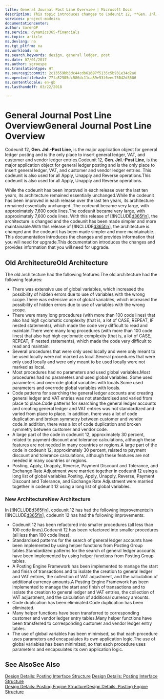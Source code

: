 ```yaml
---
title: General Journal Post Line Overview | Microsoft Docs
description: This topic introduces changes to Codeunit 12, **Gen. Jnl.-Post Line**, which is the major application object for general ledger posting and is the only place to insert general ledger, VAT, and customer and vendor ledger entries.
services: project-madeira
documentationcenter: 
author: SorenGP
ms.service: dynamics365-financials
ms.topic: article
ms.devlang: na
ms.tgt_pltfrm: na
ms.workload: na
ms.search.keywords: design, general ledger, post
ms.date: 07/01/2017
ms.author: sgroespe
ms.translationtype: HT
ms.sourcegitcommit: 2c13559bb3dc44cdb61697f5135c5b931e34d2a8
ms.openlocfilehash: 77fa52505dc586dc11ca89e53f6eec75042d3606
ms.contentlocale: en-gb
ms.lasthandoff: 03/22/2018

---
```

# <a name="general-journal-post-line-overview"></a><span data-ttu-id="d28e7-103">General Journal Post Line Overview</span><span class="sxs-lookup"><span data-stu-id="d28e7-103">General Journal Post Line Overview</span></span>
<span data-ttu-id="d28e7-104">Codeunit 12, **Gen. Jnl.-Post Line**, is the major application object for general ledger posting and is the only place to insert general ledger, VAT, and customer and vendor ledger entries.</span><span class="sxs-lookup"><span data-stu-id="d28e7-104">Codeunit 12, **Gen. Jnl.-Post Line**, is the major application object for general ledger posting and is the only place to insert general ledger, VAT, and customer and vendor ledger entries.</span></span> <span data-ttu-id="d28e7-105">This codeunit is also used for all Apply, Unapply and Reverse operations.</span><span class="sxs-lookup"><span data-stu-id="d28e7-105">This codeunit is also used for all Apply, Unapply and Reverse operations.</span></span>  
  
<span data-ttu-id="d28e7-106">While the codeunit has been improved in each release over the last ten years, its architecture remained essentially unchanged.</span><span class="sxs-lookup"><span data-stu-id="d28e7-106">While the codeunit has been improved in each release over the last ten years, its architecture remained essentially unchanged.</span></span> <span data-ttu-id="d28e7-107">The codeunit became very large, with approximately 7,600 code lines.</span><span class="sxs-lookup"><span data-stu-id="d28e7-107">The codeunit became very large, with approximately 7,600 code lines.</span></span> <span data-ttu-id="d28e7-108">With this release of [!INCLUDE[d365fin](includes/d365fin_md.md)], the architecture is changed and the codeunit has been made simpler and more maintainable.</span><span class="sxs-lookup"><span data-stu-id="d28e7-108">With this release of [!INCLUDE[d365fin](includes/d365fin_md.md)], the architecture is changed and the codeunit has been made simpler and more maintainable.</span></span> <span data-ttu-id="d28e7-109">This documentation introduces the changes and provides information that you will need for upgrade.</span><span class="sxs-lookup"><span data-stu-id="d28e7-109">This documentation introduces the changes and provides information that you will need for upgrade.</span></span>  
  
## <a name="old-architecture"></a><span data-ttu-id="d28e7-110">Old Architecture</span><span class="sxs-lookup"><span data-stu-id="d28e7-110">Old Architecture</span></span>  
<span data-ttu-id="d28e7-111">The old architecture had the following features:</span><span class="sxs-lookup"><span data-stu-id="d28e7-111">The old architecture had the following features:</span></span>  
  
* <span data-ttu-id="d28e7-112">There was extensive use of global variables, which increased the possibility of hidden errors due to use of variables with the wrong scope.</span><span class="sxs-lookup"><span data-stu-id="d28e7-112">There was extensive use of global variables, which increased the possibility of hidden errors due to use of variables with the wrong scope.</span></span>  
* <span data-ttu-id="d28e7-113">There were many long procedures (with more than 100 code lines) that also had high cyclomatic complexity (that is, a lot of CASE, REPEAT, IF nested statements), which made the code very difficult to read and maintain.</span><span class="sxs-lookup"><span data-stu-id="d28e7-113">There were many long procedures (with more than 100 code lines) that also had high cyclomatic complexity (that is, a lot of CASE, REPEAT, IF nested statements), which made the code very difficult to read and maintain.</span></span>  
* <span data-ttu-id="d28e7-114">Several procedures that were only used locally and were only meant to be used locally were not marked as local.</span><span class="sxs-lookup"><span data-stu-id="d28e7-114">Several procedures that were only used locally and were only meant to be used locally were not marked as local.</span></span>  
* <span data-ttu-id="d28e7-115">Most procedures had no parameters and used global variables.</span><span class="sxs-lookup"><span data-stu-id="d28e7-115">Most procedures had no parameters and used global variables.</span></span> <span data-ttu-id="d28e7-116">Some used parameters and overrode global variables with locals.</span><span class="sxs-lookup"><span data-stu-id="d28e7-116">Some used parameters and overrode global variables with locals.</span></span>  
* <span data-ttu-id="d28e7-117">Code patterns for searching the general ledger accounts and creating general ledger and VAT entries was not standardised and varied from place to place.</span><span class="sxs-lookup"><span data-stu-id="d28e7-117">Code patterns for searching the general ledger accounts and creating general ledger and VAT entries was not standardized and varied from place to place.</span></span> <span data-ttu-id="d28e7-118">In addition, there was a lot of code duplication and broken symmetry between customer and vendor code.</span><span class="sxs-lookup"><span data-stu-id="d28e7-118">In addition, there was a lot of code duplication and broken symmetry between customer and vendor code.</span></span>  
* <span data-ttu-id="d28e7-119">A large part of the code in codeunit 12, approximately 30 percent, related to payment discount and tolerance calculations, although these features are not needed in many countries or regions.</span><span class="sxs-lookup"><span data-stu-id="d28e7-119">A large part of the code in codeunit 12, approximately 30 percent, related to payment discount and tolerance calculations, although these features are not needed in many countries or regions.</span></span>  
* <span data-ttu-id="d28e7-120">Posting, Apply, Unapply, Reverse, Payment Discount and Tolerance, and Exchange Rate Adjustment were married together in codeunit 12 using a long list of global variables.</span><span class="sxs-lookup"><span data-stu-id="d28e7-120">Posting, Apply, Unapply, Reverse, Payment Discount and Tolerance, and Exchange Rate Adjustment were married together in codeunit 12 using a long list of global variables.</span></span>  
  
### <a name="new-architecture"></a><span data-ttu-id="d28e7-121">New Architecture</span><span class="sxs-lookup"><span data-stu-id="d28e7-121">New Architecture</span></span>  
<span data-ttu-id="d28e7-122">In [!INCLUDE[d365fin](includes/d365fin_md.md)], codeunit 12 has had the following improvements:</span><span class="sxs-lookup"><span data-stu-id="d28e7-122">In [!INCLUDE[d365fin](includes/d365fin_md.md)], codeunit 12 has had the following improvements:</span></span>  
  
* <span data-ttu-id="d28e7-123">Codeunit 12 has been refactored into smaller procedures (all less than 100 code lines).</span><span class="sxs-lookup"><span data-stu-id="d28e7-123">Codeunit 12 has been refactored into smaller procedures (all less than 100 code lines).</span></span>  
* <span data-ttu-id="d28e7-124">Standardised patterns for the search of general ledger accounts have been implemented by using helper functions from Posting Group tables.</span><span class="sxs-lookup"><span data-stu-id="d28e7-124">Standardized patterns for the search of general ledger accounts have been implemented by using helper functions from Posting Group tables.</span></span>  
* <span data-ttu-id="d28e7-125">A Posting Engine Framework has been implemented to manage the start and finish of transactions and to isolate the creation to general ledger and VAT entries, the collection of VAT adjustment, and the calculation of additional currency amounts.</span><span class="sxs-lookup"><span data-stu-id="d28e7-125">A Posting Engine Framework has been implemented to manage the start and finish of transactions and to isolate the creation to general ledger and VAT entries, the collection of VAT adjustment, and the calculation of additional currency amounts.</span></span>  
* <span data-ttu-id="d28e7-126">Code duplication has been eliminated.</span><span class="sxs-lookup"><span data-stu-id="d28e7-126">Code duplication has been eliminated.</span></span>  
* <span data-ttu-id="d28e7-127">Many helper functions have been transferred to corresponding customer and vendor ledger entry tables.</span><span class="sxs-lookup"><span data-stu-id="d28e7-127">Many helper functions have been transferred to corresponding customer and vendor ledger entry tables.</span></span>  
* <span data-ttu-id="d28e7-128">The use of global variables has been minimised, so that each procedure uses parameters and encapsulates its own application logic.</span><span class="sxs-lookup"><span data-stu-id="d28e7-128">The use of global variables has been minimized, so that each procedure uses parameters and encapsulates its own application logic.</span></span>  
  
## <a name="see-also"></a><span data-ttu-id="d28e7-129">See Also</span><span class="sxs-lookup"><span data-stu-id="d28e7-129">See Also</span></span>  
<span data-ttu-id="d28e7-130">[Design Details: Posting Interface Structure](design-details-posting-interface-structure.md) </span><span class="sxs-lookup"><span data-stu-id="d28e7-130">[Design Details: Posting Interface Structure](design-details-posting-interface-structure.md) </span></span>  
[<span data-ttu-id="d28e7-131">Design Details: Posting Engine Structure</span><span class="sxs-lookup"><span data-stu-id="d28e7-131">Design Details: Posting Engine Structure</span></span>](design-details-posting-engine-structure.md)

